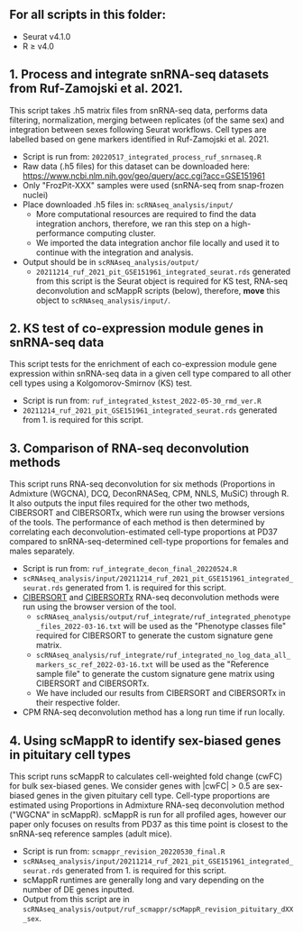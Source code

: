## For all scripts in this folder:
* Seurat v4.1.0
* R ≥ v4.0

## 1. Process and integrate snRNA-seq datasets from Ruf-Zamojski et al. 2021.
This script takes .h5 matrix files from snRNA-seq data, performs data filtering, normalization, merging between replicates (of the same sex) and integration between sexes following Seurat workflows. Cell types are labelled based on gene markers identified in Ruf-Zamojski et al. 2021.

* Script is run from: `20220517_integrated_process_ruf_snrnaseq.R`
* Raw data (.h5 files) for this dataset can be downloaded here: https://www.ncbi.nlm.nih.gov/geo/query/acc.cgi?acc=GSE151961
* Only "FrozPit-XXX" samples were used (snRNA-seq from snap-frozen nuclei)
* Place downloaded .h5 files in: `scRNAseq_analysis/input/`
  * More computational resources are required to find the data integration anchors, therefore, we ran this step on a high-performance computing cluster.
  * We imported the data integration anchor file locally and used it to continue with the integration and analysis.
* Output should be in `scRNAseq_analysis/output/`
  * `20211214_ruf_2021_pit_GSE151961_integrated_seurat.rds` generated from this script is the Seurat object is required for KS test, RNA-seq deconvolution and scMappR scripts (below), therefore, **move** this object to `scRNAseq_analysis/input/`.




## 2. KS test of co-expression module genes in snRNA-seq data
This script tests for the enrichment of each co-expression module gene expression within snRNA-seq data in a given cell type compared to all other cell types using a Kolgomorov-Smirnov (KS) test.

* Script is run from: `ruf_integrated_kstest_2022-05-30_rmd_ver.R`
* `20211214_ruf_2021_pit_GSE151961_integrated_seurat.rds` generated from 1. is required for this script.




## 3. Comparison of RNA-seq deconvolution methods
This script runs RNA-seq deconvolution for six methods (Proportions in Admixture (WGCNA), DCQ, DeconRNASeq, CPM, NNLS, MuSiC) through R. It also outputs the input files required for the other two methods, CIBERSORT and CIBERSORTx, which were run using the browser versions of the tools. The performance of each method is then determined by correlating each deconvolution-estimated cell-type proportions at PD37 compared to snRNA-seq-determined cell-type proportions for females and males separately.

* Script is run from: `ruf_integrate_decon_final_20220524.R`
* `scRNAseq_analysis/input/20211214_ruf_2021_pit_GSE151961_integrated_seurat.rds` generated from 1. is required for this script.
* [CIBERSORT](https://cibersort.stanford.edu/) and [CIBERSORTx](https://cibersortx.stanford.edu/) RNA-seq deconvolution methods were run using the browser version of the tool.
  * `scRNAseq_analysis/output/ruf_integrate/ruf_integrated_phenotype_files_2022-03-16.txt` will be used as the "Phenotype classes file" required for CIBERSORT to generate the custom signature gene matrix.
  * `scRNAseq_analysis/ruf_integrate/ruf_integrated_no_log_data_all_markers_sc_ref_2022-03-16.txt` will be used as the "Reference sample file" to generate the custom signature gene matrix using CIBERSORT and CIBERSORTx.
  * We have included our results from CIBERSORT and CIBERSORTx in their respective folder.
* CPM RNA-seq deconvolution method has a long run time if run locally.




## 4. Using scMappR to identify sex-biased genes in pituitary cell types
This script runs scMappR to calculates cell-weighted fold change (cwFC) for bulk sex-biased genes. We consider genes with |cwFC| > 0.5 are sex-biased genes in the given pituitary cell type. Cell-type proportions are estimated using Proportions in Admixture RNA-seq deconvolution method ("WGCNA" in scMappR). scMappR is run for all profiled ages, however our paper only focuses on results from PD37 as this time point is closest to the snRNA-seq reference samples (adult mice).

* Script is run from: `scmappr_revision_20220530_final.R`
* `scRNAseq_analysis/input/20211214_ruf_2021_pit_GSE151961_integrated_seurat.rds` generated from 1. is required for this script.
* scMappR runtimes are generally long and vary depending on the number of DE genes inputted. 
* Output from this script are in `scRNAseq_analysis/output/ruf_scmappr/scMappR_revision_pituitary_dXX_sex`.




